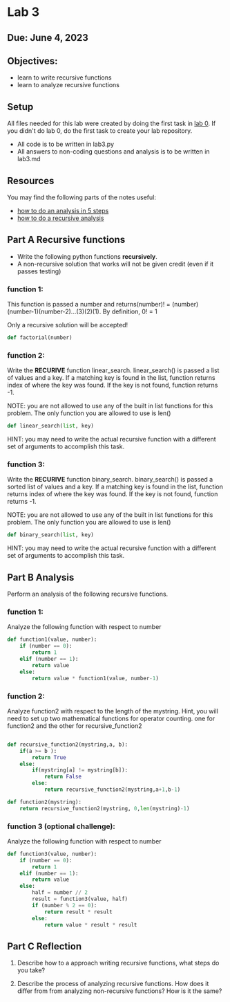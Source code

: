 # Lab 3

## Due: June 4, 2023
## Objectives:

- learn to write recursive functions
- learn to analyze recursive functions

## Setup


All files needed for this lab were created by doing the first task in [lab 0](lab-00.md).  If you didn't do lab 0, do the first task to create your lab repository.


- All code is to be written in lab3.py
- All answers to non-coding questions and analysis is to be written in lab3.md

## Resources

You may find the following parts of the notes useful:
* [how to do an analysis in 5 steps](https://seneca-ictoer.github.io/data-structures-and-algorithms/B-Algorithms-Analysis/how-to-do-an-analysis)
* [how to do a recursive analysis](https://seneca-ictoer.github.io/data-structures-and-algorithms/C-Recursion/analysis-of-recursive-functions)

## Part A Recursive functions

- Write the following python functions **recursively**.
- A non-recursive solution that works will not be given credit (even if it passes testing)

### function 1:

This function is passed a number and returns(number)! = (number)(number-1)(number-2)...(3)(2)(1). By definition, 0! = 1

Only a recursive solution will be accepted!

```python
def factorial(number)
```

### function 2:

Write the **RECURIVE** function linear_search. linear_search() is passed a list of values and a key. If a matching key is found in the list, function returns index of where the key was found. If the key is not found, function returns -1.

NOTE: you are not allowed to use any of the built in list functions for this problem. The only function you are allowed to use is len()

```python
def linear_search(list, key)
```

HINT: you may need to write the actual recursive function with a different set of arguments to accomplish this task.

### function 3:

Write the **RECURIVE** function binary_search. binary_search() is passed a sorted list of values and a key. If a matching key is found in the list, function returns index of where the key was found. If the key is not found, function returns -1.

NOTE: you are not allowed to use any of the built in list functions for this problem. The only function you are allowed to use is len()

```python
def binary_search(list, key)
```

HINT: you may need to write the actual recursive function with a different set of arguments to accomplish this task.

## Part B Analysis

Perform an analysis of the following recursive functions.

### function 1:

Analyze the following function with respect to number

```python
def function1(value, number):
	if (number == 0):
		return 1
	elif (number == 1):
		return value
	else:
		return value * function1(value, number-1)
```

### function 2:

Analyze function2 with respect to the length of the mystring.  Hint, you will need to set up two mathematical functions for operator counting.  one for function2 and the other for recursive_function2

```python

def recursive_function2(mystring,a, b):
	if(a >= b ):
		return True
	else:
		if(mystring[a] != mystring[b]):
			return False
		else:
			return recursive_function2(mystring,a+1,b-1)

def function2(mystring):
	return recursive_function2(mystring, 0,len(mystring)-1)

```

### function 3 (optional challenge):

Analyze the following function with respect to number

```python
def function3(value, number):
	if (number == 0):
		return 1
	elif (number == 1):
		return value
	else:
		half = number // 2
		result = function3(value, half)
		if (number % 2 == 0):
			return result * result
		else:
			return value * result * result

```


## Part C Reflection

1. Describe how to a approach writing recursive functions, what steps do you take?

2. Describe the process of analyzing recursive functions.  How does it differ from from analyzing non-recursive functions?  How is it the same? 

